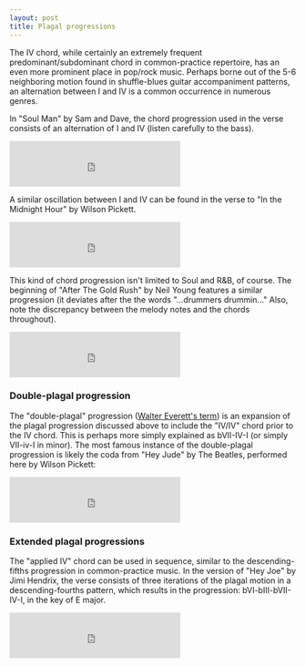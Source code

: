 ```yaml
---
layout: post
title: Plagal progressions 
---
```


The IV chord, while certainly an extremely frequent predominant/subdominant chord in common-practice repertoire, has an even more prominent place in pop/rock music. Perhaps borne out of the 5-6 neighboring motion found in shuffle-blues guitar accompaniment patterns, an alternation between I and IV is a common occurrence in numerous genres. 

In "Soul Man" by Sam and Dave, the chord progression used in the verse consists of an alternation of I and IV (listen carefully to the bass).

<iframe src="https://embed.spotify.com/?uri=spotify:track:6eJlEcRmeyQfTlDQBDyqkW" width="300" height="80" frameborder="0" allowtransparency="true"></iframe><br>

A similar oscillation between I and IV can be found in the verse to "In the Midnight Hour" by Wilson Pickett.

<iframe src="https://embed.spotify.com/?uri=spotify:track:78eSeO2ExsR4sLUHtdBCFm" width="300" height="80" frameborder="0" allowtransparency="true"></iframe><br>

This kind of chord progression isn't limited to Soul and R&B, of course. The beginning of "After The Gold Rush" by Neil Young features a similar progression (it deviates after the the words "...drummers drummin..." Also, note the discrepancy between the melody notes and the chords throughout). 

<iframe src="https://embed.spotify.com/?uri=spotify:track:2anPa0qaFG1Nf0swkpfOQd" width="300" height="80" frameborder="0" allowtransparency="true"></iframe><br>

### Double-plagal progression ###

The "double-plagal" progression ([Walter Everett's term](http://www.mtosmt.org/issues/mto.04.10.4/mto.04.10.4.w_everett.html)) is an expansion of the plagal progression discussed above to include the "IV/IV" chord prior to the IV chord. This is perhaps more simply explained as bVII-IV-I (or simply VII-iv-I in minor). The most famous instance of the double-plagal progression is likely the coda from "Hey Jude" by The Beatles, performed here by Wilson Pickett:

<iframe src="https://embed.spotify.com/?uri=spotify:track:1MMp1H2Kib2BCDtdL5nL63" width="300" height="80" frameborder="0" allowtransparency="true"></iframe><br>

### Extended plagal progressions ###

The "applied IV" chord can be used in sequence, similar to the descending-fifths progression in common-practice music. In the version of "Hey Joe" by Jimi Hendrix, the verse consists of three iterations of the plagal motion in a descending-fourths pattern, which results in the progression: bVI-bIII-bVII-IV-I, in the key of E major.

<iframe src="https://embed.spotify.com/?uri=spotify:track:0NWPxcsf5vdjdiFUI8NgkP" width="300" height="80" frameborder="0" allowtransparency="true"></iframe><br>